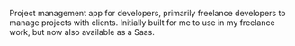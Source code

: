Project management app for developers, primarily freelance developers to manage projects with clients. Initially built for me to use in my freelance work, but now also available as a Saas. 
